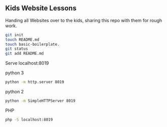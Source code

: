 ## Kids Website Lessons

Handing all Websites over to the kids, sharing this repo with them for rough work.

```bash
git init
touch README.md
touch basic-boilerplate.
git status
git add README.md
```

Serve localhost:8019

python 3
```bash
python -m http.server 8019
```

python 2
```bash
python -m SimpleHTTPServer 8019
```

PHP
```bash
php -S localhost:8019
```